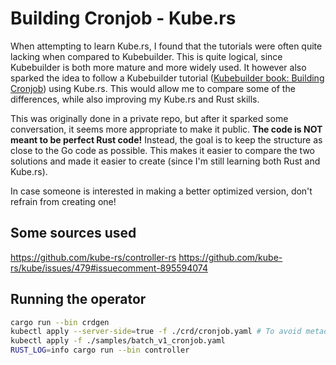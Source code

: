# Building Cronjob - Kube.rs
When attempting to learn Kube.rs, I found that the tutorials were often quite lacking when compared to Kubebuilder.
This is quite logical, since Kubebuilder is both more mature and more widely used.
It however also sparked the idea to follow a Kubebuilder tutorial ([Kubebuilder book: Building Cronjob](https://book.kubebuilder.io/cronjob-tutorial/cronjob-tutorial)) using Kube.rs.
This would allow me to compare some of the differences, while also improving my Kube.rs and Rust skills.

This was originally done in a private repo, but after it sparked some conversation, it seems more appropriate to make it public.
**The code is NOT meant to be perfect Rust code!**
Instead, the goal is to keep the structure as close to the Go code as possible.
This makes it easier to compare the two solutions and made it easier to create (since I'm still learning both Rust and Kube.rs).

In case someone is interested in making a better optimized version, don't refrain from creating one!

## Some sources used
https://github.com/kube-rs/controller-rs
https://github.com/kube-rs/kube/issues/479#issuecomment-895594074

## Running the operator
```sh
cargo run --bin crdgen
kubectl apply --server-side=true -f ./crd/cronjob.yaml # To avoid metadata.annotations size limit
kubectl apply -f ./samples/batch_v1_cronjob.yaml
RUST_LOG=info cargo run --bin controller
```
